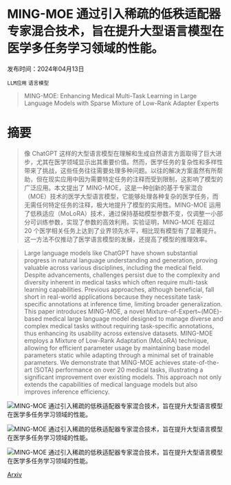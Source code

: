 # MING-MOE 通过引入稀疏的低秩适配器专家混合技术，旨在提升大型语言模型在医学多任务学习领域的性能。

发布时间：2024年04月13日

`LLM应用` `语言模型`

> MING-MOE: Enhancing Medical Multi-Task Learning in Large Language Models with Sparse Mixture of Low-Rank Adapter Experts

# 摘要

> 像 ChatGPT 这样的大型语言模型在理解和生成自然语言方面取得了巨大进步，尤其在医学领域显示出其重要价值。然而，医学任务的复杂性和多样性带来了挑战，这些任务往往需要处理多种问题。以往的解决方案虽然有所帮助，但在现实应用中因为需要特定任务的注释而受到限制，这影响了模型的广泛应用。本文提出了 MING-MOE，这是一种创新的基于专家混合（MOE）技术的医学大型语言模型，它能够处理各种复杂的医学任务，而无需任何特定任务的注释，极大地提升了模型的实用性。MING-MOE 运用了低秩适应（MoLoRA）技术，通过保持基础模型参数不变，仅调整一小部分可训练参数，实现了参数的高效利用。实验证明，MING-MOE 在超过 20 个医学相关任务上达到了业界领先水平，相比现有模型有了显著提升。这一方法不仅推动了医学语言模型的发展，还提高了模型的推理效率。

> Large language models like ChatGPT have shown substantial progress in natural language understanding and generation, proving valuable across various disciplines, including the medical field. Despite advancements, challenges persist due to the complexity and diversity inherent in medical tasks which often require multi-task learning capabilities. Previous approaches, although beneficial, fall short in real-world applications because they necessitate task-specific annotations at inference time, limiting broader generalization. This paper introduces MING-MOE, a novel Mixture-of-Expert~(MOE)-based medical large language model designed to manage diverse and complex medical tasks without requiring task-specific annotations, thus enhancing its usability across extensive datasets. MING-MOE employs a Mixture of Low-Rank Adaptation (MoLoRA) technique, allowing for efficient parameter usage by maintaining base model parameters static while adapting through a minimal set of trainable parameters. We demonstrate that MING-MOE achieves state-of-the-art (SOTA) performance on over 20 medical tasks, illustrating a significant improvement over existing models. This approach not only extends the capabilities of medical language models but also improves inference efficiency.

![MING-MOE 通过引入稀疏的低秩适配器专家混合技术，旨在提升大型语言模型在医学多任务学习领域的性能。](../../../paper_images/2404.09027/x1.png)

![MING-MOE 通过引入稀疏的低秩适配器专家混合技术，旨在提升大型语言模型在医学多任务学习领域的性能。](../../../paper_images/2404.09027/x2.png)

![MING-MOE 通过引入稀疏的低秩适配器专家混合技术，旨在提升大型语言模型在医学多任务学习领域的性能。](../../../paper_images/2404.09027/x3.png)

[Arxiv](https://arxiv.org/abs/2404.09027)